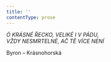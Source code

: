 ```yaml
---
title: ''
contentType: prose
---
```


_Ó KRÁSNÉ ŘECKO, VELIKÉ I V PÁDU,  
VŽDY NESMRTELNÉ, AČ TĚ VÍCE NENÍ_

Byron – Krásnohorská
